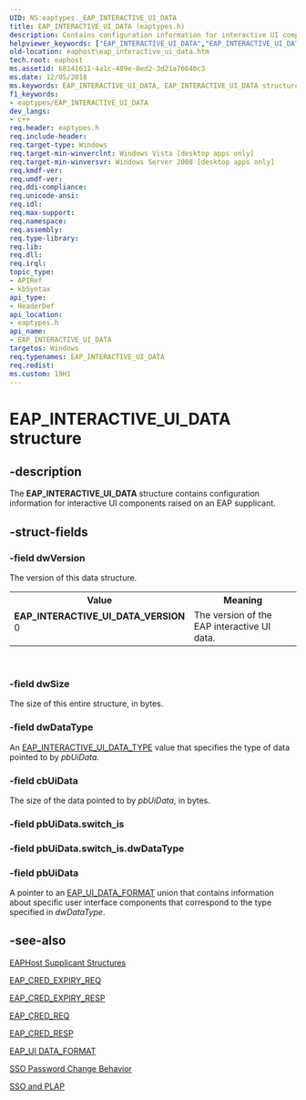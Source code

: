```yaml
---
UID: NS:eaptypes._EAP_INTERACTIVE_UI_DATA
title: EAP_INTERACTIVE_UI_DATA (eaptypes.h)
description: Contains configuration information for interactive UI components raised on an EAP supplicant.
helpviewer_keywords: ["EAP_INTERACTIVE_UI_DATA","EAP_INTERACTIVE_UI_DATA structure [EAPHost]","EAP_INTERACTIVE_UI_DATA_VERSION","eaphost.eap_interactive_ui_data","eaptypes/EAP_INTERACTIVE_UI_DATA"]
old-location: eaphost\eap_interactive_ui_data.htm
tech.root: eaphost
ms.assetid: 68141611-4a1c-409e-8ed2-3d21a76640c3
ms.date: 12/05/2018
ms.keywords: EAP_INTERACTIVE_UI_DATA, EAP_INTERACTIVE_UI_DATA structure [EAPHost], EAP_INTERACTIVE_UI_DATA_VERSION, eaphost.eap_interactive_ui_data, eaptypes/EAP_INTERACTIVE_UI_DATA
f1_keywords:
- eaptypes/EAP_INTERACTIVE_UI_DATA
dev_langs:
- c++
req.header: eaptypes.h
req.include-header: 
req.target-type: Windows
req.target-min-winverclnt: Windows Vista [desktop apps only]
req.target-min-winversvr: Windows Server 2008 [desktop apps only]
req.kmdf-ver: 
req.umdf-ver: 
req.ddi-compliance: 
req.unicode-ansi: 
req.idl: 
req.max-support: 
req.namespace: 
req.assembly: 
req.type-library: 
req.lib: 
req.dll: 
req.irql: 
topic_type:
- APIRef
- kbSyntax
api_type:
- HeaderDef
api_location:
- eaptypes.h
api_name:
- EAP_INTERACTIVE_UI_DATA
targetos: Windows
req.typenames: EAP_INTERACTIVE_UI_DATA
req.redist: 
ms.custom: 19H1
---
```


# EAP_INTERACTIVE_UI_DATA structure


## -description


The <b>EAP_INTERACTIVE_UI_DATA</b> structure contains configuration information for interactive UI components raised on an EAP supplicant.


## -struct-fields




### -field dwVersion

The version of this data structure.

<table>
<tr>
<th>Value</th>
<th>Meaning</th>
</tr>
<tr>
<td width="40%"><a id="EAP_INTERACTIVE_UI_DATA_VERSION"></a><a id="eap_interactive_ui_data_version"></a><dl>
<dt><b>EAP_INTERACTIVE_UI_DATA_VERSION</b></dt>
<dt>0</dt>
</dl>
</td>
<td width="60%">
The version of the EAP interactive UI data.

</td>
</tr>
</table>
 


### -field dwSize

The size of this entire structure, in bytes.


### -field dwDataType

An <a href="https://docs.microsoft.com/windows/desktop/api/eaptypes/ne-eaptypes-eap_interactive_ui_data_type">EAP_INTERACTIVE_UI_DATA_TYPE</a> value that specifies the type of data pointed to by <i>pbUiData</i>.


### -field cbUiData

The size of the data pointed to by <i>pbUiData</i>, in bytes.


### -field pbUiData.switch_is

 


### -field pbUiData.switch_is.dwDataType

 


### -field pbUiData

A pointer to an <a href="https://docs.microsoft.com/previous-versions/windows/desktop/api/eaptypes/ns-eaptypes-eap_ui_data_format">EAP_UI_DATA_FORMAT</a> union that contains information about specific user interface components that correspond to the type specified in <i>dwDataType</i>.


## -see-also




[EAPHost Supplicant Structures](/windows/win32/eaphost/eap-host-supplicant-structures)



<a href="https://docs.microsoft.com/windows/desktop/api/eaptypes/ns-eaptypes-eap_cred_expiry_req">EAP_CRED_EXPIRY_REQ</a>



<a href="https://docs.microsoft.com/previous-versions/windows/desktop/legacy/bb530539(v=vs.85)">EAP_CRED_EXPIRY_RESP</a>



[EAP_CRED_REQ](/windows/win32/eaphost/eap-cred-req)



[EAP_CRED_RESP](/windows/win32/eaphost/eap-cred-resp)



<a href="https://docs.microsoft.com/previous-versions/windows/desktop/api/eaptypes/ns-eaptypes-eap_ui_data_format">EAP_UI DATA_FORMAT</a>



[SSO Password Change Behavior](/windows/win32/eaphost/sso-password-change-behavior-)



[SSO and PLAP](/windows/win32/eaphost/understanding-sso-and-plap)
 

 

